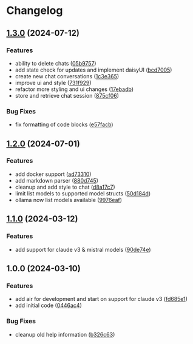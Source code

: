 # Changelog

## [1.3.0](https://github.com/So-Sahari/jenn-ai/compare/v1.2.0...v1.3.0) (2024-07-12)


### Features

* ability to delete chats ([05b9757](https://github.com/So-Sahari/jenn-ai/commit/05b9757b69d9ff5a31ef08b4cd6a27186ea52558))
* add state check for updates and implement daisyUI ([bcd7005](https://github.com/So-Sahari/jenn-ai/commit/bcd7005c38d54dfc955e13c1be12cf53d2a03fac))
* create new chat conversations ([1c3e365](https://github.com/So-Sahari/jenn-ai/commit/1c3e365151e3c43c149bf404720005ce8812844e))
* improve ui and style ([731f929](https://github.com/So-Sahari/jenn-ai/commit/731f92959708f7376258b6ae170be474f34bddc1))
* refactor more styling and ui changes ([17ebadb](https://github.com/So-Sahari/jenn-ai/commit/17ebadb941e4cbc54b588e6095971506a7db98a2))
* store and retrieve chat session ([875cf06](https://github.com/So-Sahari/jenn-ai/commit/875cf065a2df7b24cd4721547aaa93ff2e617858))


### Bug Fixes

* fix formatting of code blocks ([e57facb](https://github.com/So-Sahari/jenn-ai/commit/e57facbd48994abf0b3824c48c120dff1469b362))

## [1.2.0](https://github.com/So-Sahari/jenn-ai/compare/v1.1.0...v1.2.0) (2024-07-01)


### Features

* add docker support ([ad73310](https://github.com/So-Sahari/jenn-ai/commit/ad73310711fe0e6056291ce92f4518ce01841f91))
* add markdown parser ([880d745](https://github.com/So-Sahari/jenn-ai/commit/880d74579cba7ff4786f73e12f512abc9493c617))
* cleanup and add style to chat ([d8a17c7](https://github.com/So-Sahari/jenn-ai/commit/d8a17c7b8d8ffc2413d2666ef9f3f146d4148978))
* limit list models to supported model structs ([50d184d](https://github.com/So-Sahari/jenn-ai/commit/50d184d750b72194d05f1bafcd97cdc29e7c731c))
* ollama now list models available ([9976eaf](https://github.com/So-Sahari/jenn-ai/commit/9976eaf9983535673c9e4cf157329c8860d1ec09))

## [1.1.0](https://github.com/So-Sahari/jenn-ai/compare/v1.0.0...v1.1.0) (2024-03-12)


### Features

* add support for claude v3 & mistral models ([90de74e](https://github.com/So-Sahari/jenn-ai/commit/90de74e421e3e5007694ba82e0da3822de9ec9d1))

## 1.0.0 (2024-03-10)


### Features

* add air for development and start on support for claude v3 ([fd685e1](https://github.com/So-Sahari/jenn-ai/commit/fd685e1855945c918708f67ab3aad8b3f14cf25c))
* add initial code ([0446ac4](https://github.com/So-Sahari/jenn-ai/commit/0446ac42ed5f9c45c208b9606ba22638ad1f3221))


### Bug Fixes

* cleanup old help information ([b326c63](https://github.com/So-Sahari/jenn-ai/commit/b326c63415298a41cfc2f772d31a634c410deda6))
